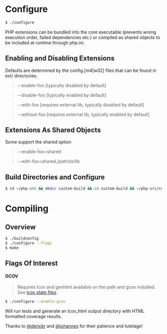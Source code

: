 Configure
=========

```sh
$ ./configure
```

PHP extensions can be bundled into the core executable (prevents wrong execution order, failed dependencies etc.) or compiled as shared objects to be included at runtime through php.ini.

Enabling and Disabling Extensions
---------------------------------

Defaults are determined by the config.[m4|w32] files that can be found in ext/<name> directories.

> --enable-foo [typically disabled by default]

> --disable-foo [typically enabled by default]

> --with-foo [requires external lib, typically disabled by default]

> --without-foo [requires external lib, typically enabled by default]

Extensions As Shared Objects
----------------------------

Some support the shared option

> --enable-foo=shared

> --with-foo=shared,/path/to/lib

Build Directories and Configure
-------------------------------

```sh
$ cd ~/php-src && mkdir custom-build && cd custom-build && ~/php-src/configure --my-flags
```

Compiling
=========

Overview
--------

```sh
$ ./buildconfig
$ ./configure --flags
$ make
```

Flags Of Interest
-----------------

#### GCOV

> Requires lcov and genhtml available on the path and gcov installed. See [lcov state files](../salt/roots/salt/dev/lcov/init.sls).

```sh
$ ./configure --enable-gcov
```

Will run tests and generate an lcov_html output directory with HTML formatted coverage results.


Thanks to [@derickr](https://github.com/derickr) and [@johannes](https://github.com/johannes) for their patience and tutelage!
